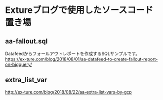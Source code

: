 # Extureブログで使用したソースコード置き場

## aa-fallout.sql
Datafeedからフォールアウトレポートを作成するSQLサンプルです。
https://ex-ture.com/blog/2018/08/01/aa-datafeed-to-create-fallout-report-on-bigquery/

## extra_list_var
http://ex-ture.com/blog/2018/08/22/aa-extra-list-vars-by-gcp
